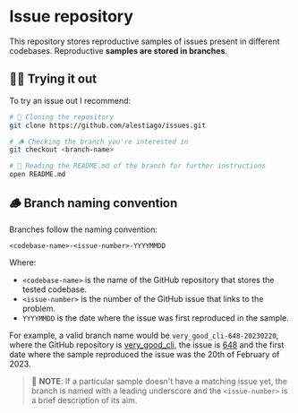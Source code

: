 # Issue repository

This repository stores reproductive samples of issues present in different codebases. Reproductive **samples are stored in branches**.

## 👨‍💻 Trying it out

To try an issue out I recommend:

```sh
# 🧪 Cloning the repository
git clone https://github.com/alestiago/issues.git

# 🪵 Checking the branch you're interested in
git checkout <branch-name>

# 📖 Reading the README.md of the branch for further instructions
open README.md
```

## 🪵 Branch naming convention

Branches follow the naming convention:

```
<codebase-name>-<issue-number>-YYYYMMDD
```

Where:

- `<codebase-name>` is the name of the GitHub repository that stores the tested codebase.
- `<issue-number>` is the number of the GitHub issue that links to the problem.
- `YYYYMMDD` is the date where the issue was first reproduced in the sample.

For example, a valid branch name would be `very_good_cli-648-20230220`, where the GitHub repository is [very_good_cli](https://github.com/VeryGoodOpenSource/very_good_cli), the issue is [648](https://github.com/VeryGoodOpenSource/very_good_cli/issues/648) and the first date where the sample reproduced the issue was the 20th of February of 2023.

> 📝 **NOTE**: If a particular sample doesn't have a matching issue yet, the branch is named with a leading underscore and the `<issue-number>` is a brief description of its aim.

